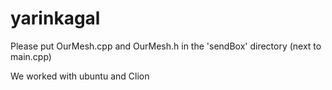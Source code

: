 # yarinkagal


Please put OurMesh.cpp and OurMesh.h in the 'sendBox' directory (next to main.cpp)

We worked with ubuntu and Clion
